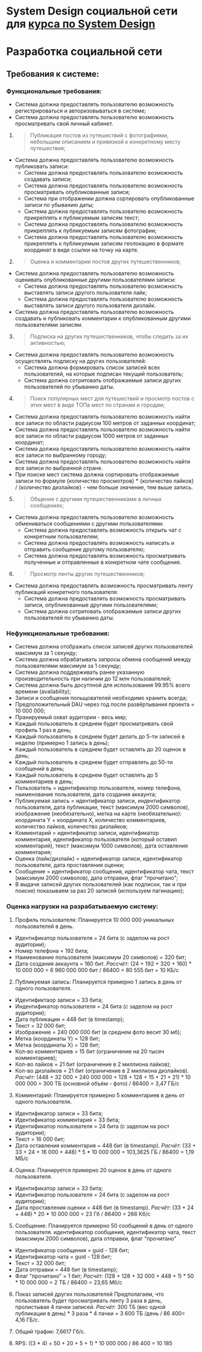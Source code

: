 # System Design социальной сети для [курса по System Design](https://balun.courses/courses/system_design)

# **Разработка социальной сети**
## **Требования к системе:**
### **Функциональные требования:**
- Система должна предоставлять пользователю возможность регистрироваться и авторизовываться в системе;
- Система должна предоставлять пользователю возможность просматривать свой личный кабинет.

1. > Публикация постов из путешествий с фотографиями, небольшим описанием и привязкой к конкретному месту путешествия;

- Система должна предоставлять пользователю возможность публиковать записи:
  - Система должна предоставлять пользователю возможность создавать записи;
  - Система должна предоставлять пользователю возможность просматривать опубликованные записи;
  - Система при отображении должна сортировать опубликованные записи по убыванию даты;
  - Система должна предоставлять пользователю возможность прикреплять к публикуемым записям текст;
  - Система должна предоставлять пользователю возможность прикреплять к публикуемым записям фотографии;
  - Система должна предоставлять пользователю возможность прикреплять к публикуемым записям геолокацию в формате координат в виде ссылки на точку на карте.

2. > Оценка и комментарии постов других путешественников;

- Система должна предоставлять пользователю возможность оценивать опубликованные другими пользователями записи:
  - Система должна предоставлять пользователю возможность выставлять записи другого пользователя лайк;
  - Система должна предоставлять пользователю возможность выставлять записи другого пользователя дизлайк.
- Система должна предоставлять пользователю возможность создавать и публиковать комментарии к опубликованным другими пользователями записям.

3. > Подписка на других путешественников, чтобы следить за их активностью;

- Система должна предоставлять пользователю возможность осуществлять подписку на других пользователей:
	- Система должна формировать список записей всех пользователей, на которые подписан текущий пользователь;
  - Система должна сотритовать отображаемые записи других пользователей по убыванию даты.

4. > Поиск популярных мест для путешествий и просмотр постов с этих мест в виде ТОПа мест по странам и городам;

- Система должна предоставлять пользователю возможность найти все записи по области радиусом 100 метров от заданных координат;
- Система должна предоставлять пользователю возможность найти все записи по области радиусом 1000 метров от заданных координат;
- Система должна предоставлять пользователю возможность найти все записи по выбранному городу;
- Система должна предоставлять пользователю возможность найти все записи по выбранной стране.
- При поиске мест система должна сортировать отображаемые записи по формуле 
{количество просмотров} * {количество лайков} / {количество дизлайков} - чем больше значение, тем выше запись.

5. > Общение с другими путешественниками в личных сообщениях;

- Система должна предоставлять пользователю возможность обмениваться сообщениями с другими пользователями:
  - Система должна предоставлять возможность открыть чат с конкретным пользователем;
  - Система должна предоставлять возможность написать и отправить сообщение другому пользователю;
  - Система должна предоставлять возможность просматривать полученные и отправленные в конкретном чате сообщения.

6. > Просмотр ленты других путешественников;

- Система должна предоставлять возможность просматривать ленту публикаций конкретного пользователя:
  - Система должна предоставлять возможность просматривать записи, опубликованные другими пользователями;
  - Система должна сотритовать отображаемые записи других пользователей по убыванию даты.

### **Нефункциональные требования:**
- Система должна отображать список записей других пользователей максимум за 1 секунду;
- Система должна обрабатывать запросы обмена сообщений между пользователями максимум за 1 секунду;
- Система должна поддерживать ранее указанную производительность при наличии до 12 млн пользователей;
- Система должна быть досутпной для использования 99.95% всего времени (availability);
- Записи и сообщения польщователей необходимо хранить всегда;
- Предположительный DAU через год после развёртывания проекта = 10 000 000;
- Пранируемый охват аудитории - весь мир;
- Каждый пользователь в среднем будет просматривать свой профиль 1 раз в день;
- Каждый пользователь в среднем будет делать до 5-ти записей в неделю (примерно 1 запись в день);
- Каждый пользователь в среднем будет оставлять до 20 оценок в день;
- Каждый пользователь в среднем будет отправлять до 50-ти сообщений в день;
- Каждый пользователь в среднем будет оставлять до 5 комментариев в день;
- Пользователь = идентификатор пользователя, номер телефона, наименование пользователя, дата создания аккаунта;
- Публикуемая запись = идентификатор записи, индентификатор пользователя, дата публикации, текст (максимум 2000 символов), изображение (необязательно), метка на карте (необязательно): координата Y + координата X, количество комментариев, количество лайков, количество дизлайков;
- Комментарий = идентификатор записи, идентификатор комментария, идентификатор пользователя (который оставил комментарий), текст (максимум 1000 символов), дата оставления комментария;
- Оценка (лайк/дизлайк) = идентификатор записи, идентификатор пользователя, дата проставления оценки; 
- Сообщение = идентификатор сообщения, идентификатор чата, текст (максимум 2000 символов), дата отправки, флаг "прочитано";
- В выдаче записей других пользователей (как подписки, так и при поиске) показываем за раз 20 записей (используем пагинацию);

### **Оценка нагрузки на разрабатываемую систему:**
1. Профиль пользователя:
Планируется 10 000 000 уникальных пользователей в день.
- Идентификатор пользователя = 24 бита (с заделом на рост аудитории);
- Номер телефона = 192 бита;
- Наименование пользователя (максимум 20 символов) = 320 бит;
- Дата создания аккаунта = 160 бит.
*Рассчёт:*
(24 + 192 + 320 + 160) * 10 000 000 = 6 960 000 000 бит / 86400 = 80 555 бит = 10 КБ/с

2. Публикуемая запись:
Планируется примерно 1 запись в день от одного пользователя.
- Идентификтаор записи = 33 бита;
- Индентификатор пользователя = 24 бита (с заделом на рост аудитории);
- Дата публикации = 448 бит (в timestamp);
- Текст = 32 000 бит;
- Изображение = 240 000 000 бит (в среднем фото весит 30 мб);
- Метка (координаты Y) = 128 бит;
- Метка (координаты X) = 128 бит;
- Кол-во комментариев = 15 бит (ограничение на 20 тысяч комментариев);
- Кол-во лайков = 21 бит (ограничение в 2 миллиона лайков);
- Кол-во дизлайков = 21 бит (ограничение в 2 миллиона дизлайков).
*Расчёт:*
(448 + 32 000 + 240 000 000 + 128 + 128 + 15 + 21 + 21) * 10 000 000 = 300 ТБ (основной объём - фото) / 86400 = 3,47 ГБ/с

3. Комментарий:
Планируется примерно 5 комментариев в день от одного пользователя.
- Идентификатор записи = 33 бита;
- Идентификатор комментария = 33 бита;
- Идентификатор пользователя = 24 бита (с заделом на рост аудитории);
- Текст = 16 000 бит;
- Дата оставления комментария = 448 бит (в timestamp).
*Расчёт:*
(33 + 33 + 24 + 16 000 + 448) * 5 * 10 000 000 = 103,3625 ГБ / 86400 = 1,19 МБ/с

4. Оценка:
Планируется примерно 20 оценок в день от одного пользователя.
- Идентификатор записи = 33 бита;
- Идентификатор пользователя = 24 бита (с заделом на рост аудитории);
- Дата проставления оценки = 448 бит (в timestamp).
*Расчёт:*
(33 + 24 + 448) * 20 * 10 000 000 = 23 Гб / 86400 = 266 Кб/с

5. Сообщение:
Планируется примерно 50 сообщений в день от одного пользователя.
идентификатор сообщения, идентификатор чата, текст (максимум 2000 символов), дата отправки, флаг "прочитано"
- Идентификатор сообщения = guid - 128 бит;
- Идентификатор чата = guid - 128 бит;
- Текст = 32 000 бит;
- Дата отправки = 448 бит (в timestamp);
- Флаг "прочитано" = 1 бит;
*Расчёт:*
(128 + 128 + 32 000 + 448 + 1) * 50 * 10 000 000 = 2 ТБ / 86400 = 23,65 Мб/с

6. Показ записей других пользователей
Предполагаем, что пользователь будет просматривать ленту 3 раза в день, пролистывая 4 пачки записей.
*Расчёт:*
300 ТБ (вес одной публикации в день) * 3 раза * 4 пачки = 3 600 ТБ /день / 86 400= 4,16 ГБ/с.

7. Общий трафик: 7,6617 Гб/с.


8. RPS:
((3 * 4) + 50 + 20 + 5 + 1) * 10 000 000 / 86 400 = 10 185
